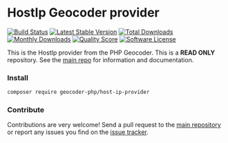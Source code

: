 # HostIp Geocoder provider
[![Build Status](https://travis-ci.org/geocoder-php/host-ip-provider.svg?branch=master)](http://travis-ci.org/geocoder-php/host-ip-provider)
[![Latest Stable Version](https://poser.pugx.org/geocoder-php/host-ip-provider/v/stable)](https://packagist.org/packages/geocoder-php/host-ip-provider)
[![Total Downloads](https://poser.pugx.org/geocoder-php/host-ip-provider/downloads)](https://packagist.org/packages/geocoder-php/host-ip-provider)
[![Monthly Downloads](https://poser.pugx.org/geocoder-php/host-ip-provider/d/monthly.png)](https://packagist.org/packages/geocoder-php/host-ip-provider)
[![Quality Score](https://img.shields.io/scrutinizer/g/geocoder-php/host-ip-provider.svg?style=flat-square)](https://scrutinizer-ci.com/g/geocoder-php/host-ip-provider)
[![Software License](https://img.shields.io/badge/license-MIT-brightgreen.svg?style=flat-square)](LICENSE)

This is the HostIp provider from the PHP Geocoder. This is a **READ ONLY** repository. See the
[main repo](https://github.com/geocoder-php/Geocoder) for information and documentation. 

### Install

```bash
composer require geocoder-php/host-ip-provider
```

### Contribute

Contributions are very welcome! Send a pull request to the [main repository](https://github.com/geocoder-php/Geocoder) or 
report any issues you find on the [issue tracker](https://github.com/geocoder-php/Geocoder/issues).

